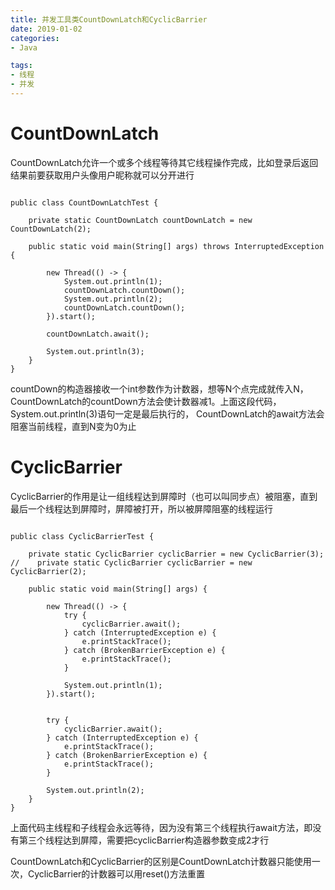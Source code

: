 ```yaml
---
title: 并发工具类CountDownLatch和CyclicBarrier
date: 2019-01-02
categories: 
- Java

tags:
- 线程
- 并发
---
```



# CountDownLatch

CountDownLatch允许一个或多个线程等待其它线程操作完成，比如登录后返回结果前要获取用户头像用户昵称就可以分开进行

<!--more-->


```

public class CountDownLatchTest {

    private static CountDownLatch countDownLatch = new CountDownLatch(2);

    public static void main(String[] args) throws InterruptedException {

        new Thread(() -> {
            System.out.println(1);
            countDownLatch.countDown();
            System.out.println(2);
            countDownLatch.countDown();
        }).start();

        countDownLatch.await();

        System.out.println(3);
    }
}

```

countDown的构造器接收一个int参数作为计数器，想等N个点完成就传入N，CountDownLatch的countDown方法会使计数器减1。上面这段代码， System.out.println(3)语句一定是最后执行的， CountDownLatch的await方法会阻塞当前线程，直到N变为0为止


# CyclicBarrier

CyclicBarrier的作用是让一组线程达到屏障时（也可以叫同步点）被阻塞，直到最后一个线程达到屏障时，屏障被打开，所以被屏障阻塞的线程运行


```

public class CyclicBarrierTest {

    private static CyclicBarrier cyclicBarrier = new CyclicBarrier(3);
//    private static CyclicBarrier cyclicBarrier = new CyclicBarrier(2);

    public static void main(String[] args) {

        new Thread(() -> {
            try {
                cyclicBarrier.await();
            } catch (InterruptedException e) {
                e.printStackTrace();
            } catch (BrokenBarrierException e) {
                e.printStackTrace();
            }

            System.out.println(1);
        }).start();


        try {
            cyclicBarrier.await();
        } catch (InterruptedException e) {
            e.printStackTrace();
        } catch (BrokenBarrierException e) {
            e.printStackTrace();
        }

        System.out.println(2);
    }
}

```

上面代码主线程和子线程会永远等待，因为没有第三个线程执行await方法，即没有第三个线程达到屏障，需要把cyclicBarrier构造器参数变成2才行


CountDownLatch和CyclicBarrier的区别是CountDownLatch计数器只能使用一次，CyclicBarrier的计数器可以用reset()方法重置
